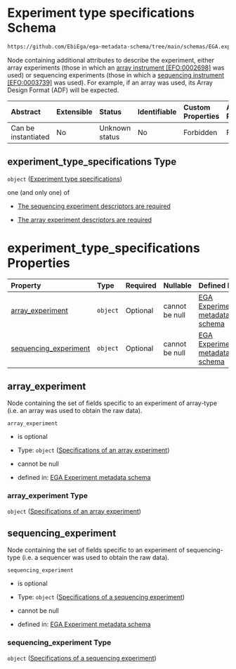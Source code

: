 # Experiment type specifications Schema

```txt
https://github.com/EbiEga/ega-metadata-schema/tree/main/schemas/EGA.experiment.json#/properties/experiment_type_specifications
```

Node containing additional attributes to describe the experiment, either array experiments (those in which an [array instrument \[EFO:0002698\]](http://www.ebi.ac.uk/efo/EFO_0002698) was used) or sequencing experiments (those in which a [sequencing instrument \[EFO:0003739\]](http://www.ebi.ac.uk/efo/EFO_0003739) was used). For example, if an array was used, its Array Design Format (ADF) will be expected.

| Abstract            | Extensible | Status         | Identifiable | Custom Properties | Additional Properties | Access Restrictions | Defined In                                                                           |
| :------------------ | :--------- | :------------- | :----------- | :---------------- | :-------------------- | :------------------ | :----------------------------------------------------------------------------------- |
| Can be instantiated | No         | Unknown status | No           | Forbidden         | Forbidden             | none                | [EGA.experiment.json\*](../../../schemas/EGA.experiment.json "open original schema") |

## experiment\_type\_specifications Type

`object` ([Experiment type specifications](ega-9-properties-experiment-type-specifications.md))

one (and only one) of

*   [The sequencing experiment descriptors are required](ega-9-properties-experiment-type-specifications-oneof-the-sequencing-experiment-descriptors-are-required.md "check type definition")

*   [The array experiment descriptors are required](ega-9-properties-experiment-type-specifications-oneof-the-array-experiment-descriptors-are-required.md "check type definition")

# experiment\_type\_specifications Properties

| Property                                         | Type     | Required | Nullable       | Defined by                                                                                                                                                                                                                                                                                                  |
| :----------------------------------------------- | :------- | :------- | :------------- | :---------------------------------------------------------------------------------------------------------------------------------------------------------------------------------------------------------------------------------------------------------------------------------------------------------- |
| [array\_experiment](#array_experiment)           | `object` | Optional | cannot be null | [EGA Experiment metadata schema](ega-9-properties-experiment-type-specifications-properties-specifications-of-an-array-experiment.md "https://github.com/EbiEga/ega-metadata-schema/tree/main/schemas/EGA.experiment.json#/properties/experiment_type_specifications/properties/array_experiment")          |
| [sequencing\_experiment](#sequencing_experiment) | `object` | Optional | cannot be null | [EGA Experiment metadata schema](ega-9-properties-experiment-type-specifications-properties-specifications-of-a-sequencing-experiment.md "https://github.com/EbiEga/ega-metadata-schema/tree/main/schemas/EGA.experiment.json#/properties/experiment_type_specifications/properties/sequencing_experiment") |

## array\_experiment

Node containing the set of fields specific to an experiment of array-type (i.e. an array was used to obtain the raw data).

`array_experiment`

*   is optional

*   Type: `object` ([Specifications of an array experiment](ega-9-properties-experiment-type-specifications-properties-specifications-of-an-array-experiment.md))

*   cannot be null

*   defined in: [EGA Experiment metadata schema](ega-9-properties-experiment-type-specifications-properties-specifications-of-an-array-experiment.md "https://github.com/EbiEga/ega-metadata-schema/tree/main/schemas/EGA.experiment.json#/properties/experiment_type_specifications/properties/array_experiment")

### array\_experiment Type

`object` ([Specifications of an array experiment](ega-9-properties-experiment-type-specifications-properties-specifications-of-an-array-experiment.md))

## sequencing\_experiment

Node containing the set of fields specific to an experiment of sequencing-type (i.e. a sequencer was used to obtain the raw data).

`sequencing_experiment`

*   is optional

*   Type: `object` ([Specifications of a sequencing experiment](ega-9-properties-experiment-type-specifications-properties-specifications-of-a-sequencing-experiment.md))

*   cannot be null

*   defined in: [EGA Experiment metadata schema](ega-9-properties-experiment-type-specifications-properties-specifications-of-a-sequencing-experiment.md "https://github.com/EbiEga/ega-metadata-schema/tree/main/schemas/EGA.experiment.json#/properties/experiment_type_specifications/properties/sequencing_experiment")

### sequencing\_experiment Type

`object` ([Specifications of a sequencing experiment](ega-9-properties-experiment-type-specifications-properties-specifications-of-a-sequencing-experiment.md))
